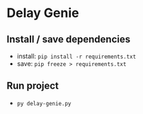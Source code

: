 # Delay Genie

## Install / save dependencies
- install: `pip install -r requirements.txt`
- save: `pip freeze > requirements.txt`

## Run project
- `py delay-genie.py`